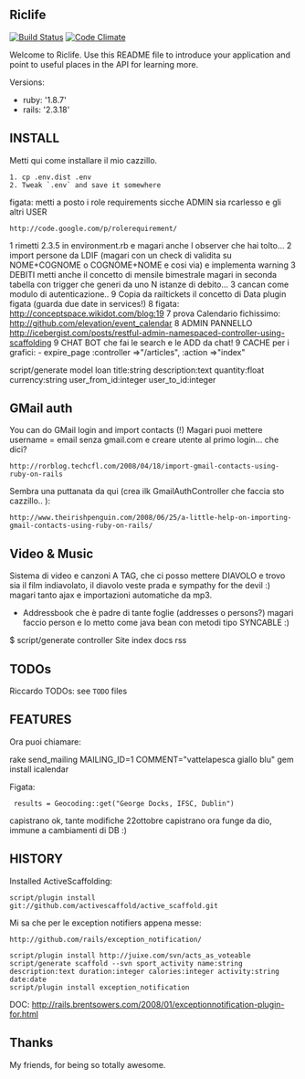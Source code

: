 Riclife
-------

[![Build Status](https://travis-ci.org/palladius/riclife.svg?branch=master)](https://travis-ci.org/palladius/riclife)
[![Code Climate](https://codeclimate.com/github/palladius/riclife.png)](https://codeclimate.com/github/palladius/riclife)

Welcome to Riclife.
Use this README file to introduce your application and point to useful places in the API for learning more.

Versions:

*    ruby:  '1.8.7'
*    rails: '2.3.18'

INSTALL
-------
 
Metti qui come installare il mio cazzillo.

    1. cp .env.dist .env
    2. Tweak `.env` and save it somewhere

figata: metti a posto i role requirements sicche ADMIN sia rcarlesso e gli altri USER

    http://code.google.com/p/rolerequirement/

1 rimetti 2.3.5 in environment.rb e magari anche l observer che hai tolto...
2 import persone da LDIF (magari con un check di validita su NOME+COGNOME o COGNOME+NOME e cosi via) e implementa warning
3 DEBITI metti anche il concetto di mensile bimestrale magari in seconda tabella con trigger che generi da uno N istanze di debito...
3 cancan come modulo di autenticazione..
9 Copia da railtickets il concetto di Data plugin figata (guarda due date in services!)
8	figata: http://conceptspace.wikidot.com/blog:19
7 prova Calendario fichissimo: http://github.com/elevation/event_calendar
8 ADMIN PANNELLO http://icebergist.com/posts/restful-admin-namespaced-controller-using-scaffolding
9 CHAT BOT che fai le search e le ADD da chat!
9 CACHE per i grafici: 
	- expire_page :controller =>"/articles", :action =>"index"

script/generate model loan title:string description:text quantity:float currency:string user_from_id:integer user_to_id:integer

GMail auth
----------

You can do GMail login and import contacts (!)
Magari puoi mettere username = email senza gmail.com e creare utente al primo login...
che dici?

	http://rorblog.techcfl.com/2008/04/18/import-gmail-contacts-using-ruby-on-rails

Sembra una puttanata da qui (crea ilk GmailAuthController che faccia sto cazzillo.. ):

	http://www.theirishpenguin.com/2008/06/25/a-little-help-on-importing-gmail-contacts-using-ruby-on-rails/

Video & Music
-------------

Sistema di video e canzoni A TAG, che ci posso mettere DIAVOLO e trovo sia il film
indiavolato, il diavolo veste prada e sympathy for the devil :)
magari tanto ajax e importazioni automatiche da mp3.

- Addressbook che è padre di tante foglie (addresses o persons?)
magari faccio person e lo metto come java bean con metodi tipo SYNCABLE :)

$ script/generate controller Site index docs rss

TODOs
-----

Riccardo TODOs: see `TODO` files

FEATURES
--------

Ora puoi chiamare:

  rake send_mailing MAILING_ID=1 COMMENT="vattelapesca giallo blu"
    gem install icalendar

Figata:

	 results = Geocoding::get("George Docks, IFSC, Dublin")

capistrano ok, tante modifiche 22ottobre
capistrano ora funge da dio, immune a cambiamenti di DB :)

HISTORY
-------

Installed ActiveScaffolding:

    script/plugin install git://github.com/activescaffold/active_scaffold.git

Mi sa che per le exception notifiers appena messe:

    http://github.com/rails/exception_notification/

    script/plugin install http://juixe.com/svn/acts_as_voteable
    script/generate scaffold --svn sport_activity name:string description:text duration:integer calories:integer activity:string date:date
    script/plugin install exception_notification

DOC: http://rails.brentsowers.com/2008/01/exceptionnotification-plugin-for.html


Thanks
------

My friends, for being so totally awesome.
